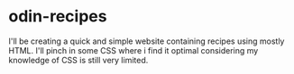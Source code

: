# odin-recipes
I'll be creating a quick and simple website containing recipes using mostly HTML. I'll pinch in some CSS where i find it optimal considering my knowledge of CSS is still very limited.